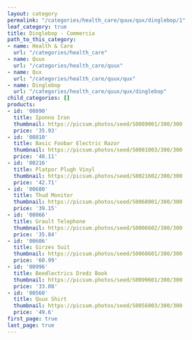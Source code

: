 ```yaml
---
layout: category
permalink: "/categories/health_care/quux/qux/dinglebop/1"
leaf_category: true
title: Dinglebop - Commercia
path_to_this_category:
- name: Health & Care
  url: "/categories/health_care"
- name: Quux
  url: "/categories/health_care/quux"
- name: Qux
  url: "/categories/health_care/quux/qux"
- name: Dinglebop
  url: "/categories/health_care/quux/qux/dinglebop"
child_categories: []
products:
- id: '00890'
  title: Iponno Iron
  thumbnail: https://picsum.photos/seed/S0089001/300/300
  price: '35.93'
- id: '00810'
  title: Basic Foobar Electric Razor
  thumbnail: https://picsum.photos/seed/S0081003/300/300
  price: '48.11'
- id: '00216'
  title: Platpor Plugh Vinyl
  thumbnail: https://picsum.photos/seed/S0021602/300/300
  price: '42.71'
- id: '00680'
  title: Thud Monitor
  thumbnail: https://picsum.photos/seed/S0068001/300/300
  price: '39.15'
- id: '00066'
  title: Grault Telephone
  thumbnail: https://picsum.photos/seed/S0006602/300/300
  price: '35.84'
- id: '00606'
  title: Girzes Suit
  thumbnail: https://picsum.photos/seed/S0060601/300/300
  price: '60.99'
- id: '00996'
  title: Beedlectrics Dredz Book
  thumbnail: https://picsum.photos/seed/S0099601/300/300
  price: '33.08'
- id: '00560'
  title: Quux Shirt
  thumbnail: https://picsum.photos/seed/S0056003/300/300
  price: '49.6'
first_page: true
last_page: true
---
```

